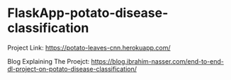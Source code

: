 # FlaskApp-potato-disease-classification

Project Link:
https://potato-leaves-cnn.herokuapp.com/

Blog Explaining The Proejct:
https://blog.ibrahim-nasser.com/end-to-end-dl-project-on-potato-disease-classification/
